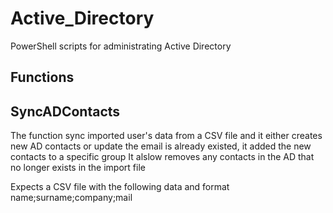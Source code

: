# Active_Directory
PowerShell scripts for administrating Active Directory

Functions
---------
<h2>SyncADContacts</h2>
The function sync imported user's data from a CSV file and it either creates new AD contacts or update the email is already existed, it added the new contacts to a specific group
It alslow removes any contacts in the AD that no longer exists in the import file

Expects a CSV file with the following data and format
name;surname;company;mail

